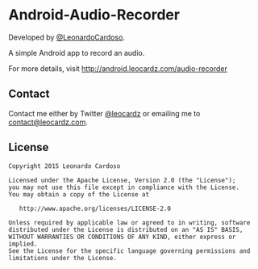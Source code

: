 Android-Audio-Recorder
======================

Developed by <a href='https://github.com/LeonardoCardoso' target='_blank'>@LeonardoCardoso</a>. 

A simple Android app to record an audio.

For more details, visit http://android.leocardz.com/audio-recorder

## Contact
Contact me either by Twitter [@leocardz](https://twitter.com/leocardz) or emailing me to [contact@leocardz.com](mailto:contact@leocardz.com).


## License

    Copyright 2015 Leonardo Cardoso

    Licensed under the Apache License, Version 2.0 (the "License");
    you may not use this file except in compliance with the License.
    You may obtain a copy of the License at

       http://www.apache.org/licenses/LICENSE-2.0

    Unless required by applicable law or agreed to in writing, software
    distributed under the License is distributed on an "AS IS" BASIS,
    WITHOUT WARRANTIES OR CONDITIONS OF ANY KIND, either express or implied.
    See the License for the specific language governing permissions and
    limitations under the License.
